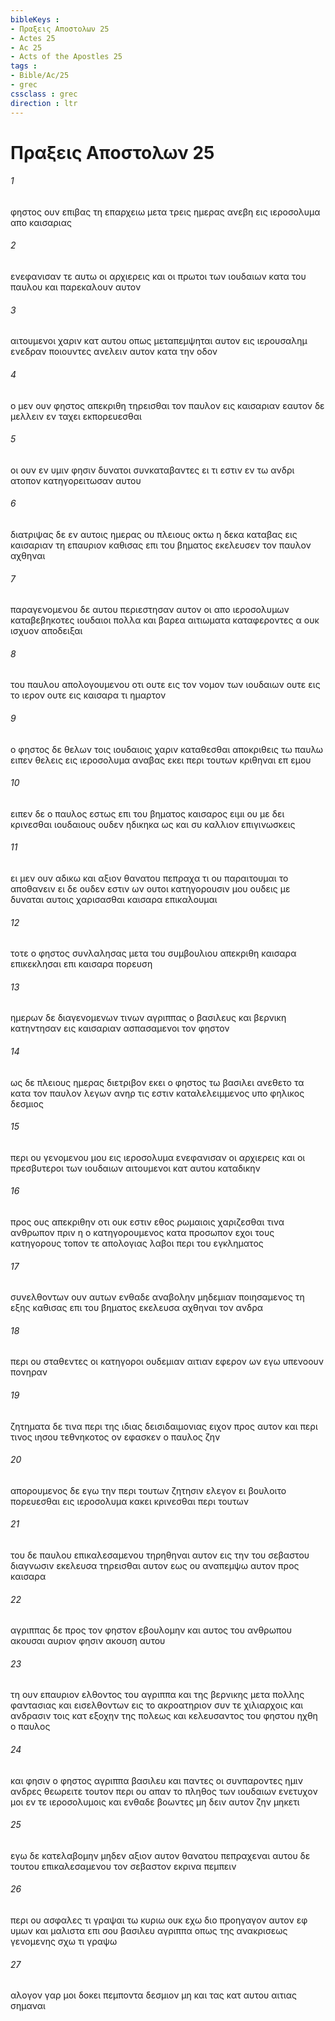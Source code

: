 ```yaml
---
bibleKeys : 
- Πραξεις Aποστολων 25
- Actes 25
- Ac 25
- Acts of the Apostles 25
tags : 
- Bible/Ac/25
- grec
cssclass : grec
direction : ltr
---
```


# Πραξεις Aποστολων 25

###### 1
φηστος ουν επιβας τη επαρχειω μετα τρεις ημερας ανεβη εις ιεροσολυμα απο καισαριας
###### 2
ενεφανισαν τε αυτω οι αρχιερεις και οι πρωτοι των ιουδαιων κατα του παυλου και παρεκαλουν αυτον
###### 3
αιτουμενοι χαριν κατ αυτου οπως μεταπεμψηται αυτον εις ιερουσαλημ ενεδραν ποιουντες ανελειν αυτον κατα την οδον
###### 4
ο μεν ουν φηστος απεκριθη τηρεισθαι τον παυλον εις καισαριαν εαυτον δε μελλειν εν ταχει εκπορευεσθαι
###### 5
οι ουν εν υμιν φησιν δυνατοι συνκαταβαντες ει τι εστιν εν τω ανδρι ατοπον κατηγορειτωσαν αυτου
###### 6
διατριψας δε εν αυτοις ημερας ου πλειους οκτω η δεκα καταβας εις καισαριαν τη επαυριον καθισας επι του βηματος εκελευσεν τον παυλον αχθηναι
###### 7
παραγενομενου δε αυτου περιεστησαν αυτον οι απο ιεροσολυμων καταβεβηκοτες ιουδαιοι πολλα και βαρεα αιτιωματα καταφεροντες α ουκ ισχυον αποδειξαι
###### 8
του παυλου απολογουμενου οτι ουτε εις τον νομον των ιουδαιων ουτε εις το ιερον ουτε εις καισαρα τι ημαρτον
###### 9
ο φηστος δε θελων τοις ιουδαιοις χαριν καταθεσθαι αποκριθεις τω παυλω ειπεν θελεις εις ιεροσολυμα αναβας εκει περι τουτων κριθηναι επ εμου
###### 10
ειπεν δε ο παυλος εστως επι του βηματος καισαρος ειμι ου με δει κρινεσθαι ιουδαιους ουδεν ηδικηκα ως και συ καλλιον επιγινωσκεις
###### 11
ει μεν ουν αδικω και αξιον θανατου πεπραχα τι ου παραιτουμαι το αποθανειν ει δε ουδεν εστιν ων ουτοι κατηγορουσιν μου ουδεις με δυναται αυτοις χαρισασθαι καισαρα επικαλουμαι
###### 12
τοτε ο φηστος συνλαλησας μετα του συμβουλιου απεκριθη καισαρα επικεκλησαι επι καισαρα πορευση
###### 13
ημερων δε διαγενομενων τινων αγριππας ο βασιλευς και βερνικη κατηντησαν εις καισαριαν ασπασαμενοι τον φηστον
###### 14
ως δε πλειους ημερας διετριβον εκει ο φηστος τω βασιλει ανεθετο τα κατα τον παυλον λεγων ανηρ τις εστιν καταλελειμμενος υπο φηλικος δεσμιος
###### 15
περι ου γενομενου μου εις ιεροσολυμα ενεφανισαν οι αρχιερεις και οι πρεσβυτεροι των ιουδαιων αιτουμενοι κατ αυτου καταδικην
###### 16
προς ους απεκριθην οτι ουκ εστιν εθος ρωμαιοις χαριζεσθαι τινα ανθρωπον πριν η ο κατηγορουμενος κατα προσωπον εχοι τους κατηγορους τοπον τε απολογιας λαβοι περι του εγκληματος
###### 17
συνελθοντων ουν αυτων ενθαδε αναβολην μηδεμιαν ποιησαμενος τη εξης καθισας επι του βηματος εκελευσα αχθηναι τον ανδρα
###### 18
περι ου σταθεντες οι κατηγοροι ουδεμιαν αιτιαν εφερον ων εγω υπενοουν πονηραν
###### 19
ζητηματα δε τινα περι της ιδιας δεισιδαιμονιας ειχον προς αυτον και περι τινος ιησου τεθνηκοτος ον εφασκεν ο παυλος ζην
###### 20
απορουμενος δε εγω την περι τουτων ζητησιν ελεγον ει βουλοιτο πορευεσθαι εις ιεροσολυμα κακει κρινεσθαι περι τουτων
###### 21
του δε παυλου επικαλεσαμενου τηρηθηναι αυτον εις την του σεβαστου διαγνωσιν εκελευσα τηρεισθαι αυτον εως ου αναπεμψω αυτον προς καισαρα
###### 22
αγριππας δε προς τον φηστον εβουλομην και αυτος του ανθρωπου ακουσαι αυριον φησιν ακουση αυτου
###### 23
τη ουν επαυριον ελθοντος του αγριππα και της βερνικης μετα πολλης φαντασιας και εισελθοντων εις το ακροατηριον συν τε χιλιαρχοις και ανδρασιν τοις κατ εξοχην της πολεως και κελευσαντος του φηστου ηχθη ο παυλος
###### 24
και φησιν ο φηστος αγριππα βασιλευ και παντες οι συνπαροντες ημιν ανδρες θεωρειτε τουτον περι ου απαν το πληθος των ιουδαιων ενετυχον μοι εν τε ιεροσολυμοις και ενθαδε βοωντες μη δειν αυτον ζην μηκετι
###### 25
εγω δε κατελαβομην μηδεν αξιον αυτον θανατου πεπραχεναι αυτου δε τουτου επικαλεσαμενου τον σεβαστον εκρινα πεμπειν
###### 26
περι ου ασφαλες τι γραψαι τω κυριω ουκ εχω διο προηγαγον αυτον εφ υμων και μαλιστα επι σου βασιλευ αγριππα οπως της ανακρισεως γενομενης σχω τι γραψω
###### 27
αλογον γαρ μοι δοκει πεμποντα δεσμιον μη και τας κατ αυτου αιτιας σημαναι
